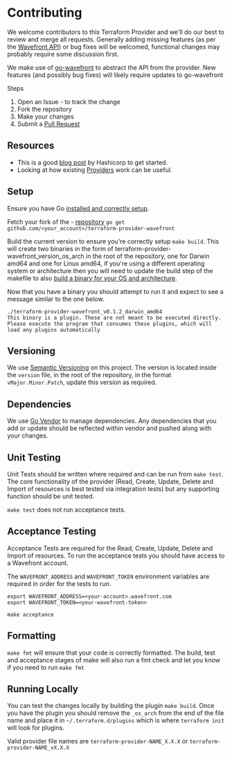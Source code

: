 # Contributing

We welcome contributors to this Terraform Provider and we'll do our best to review and merge all requests. Generally adding missing features (as per the [Wavefront API](https://spaceape.wavefront.com/api-docs/ui/)) or bug fixes will be welcomed, functional changes may probably require some discussion first.

We make use of [go-wavefront](https://github.com/spaceapegames/go-wavefront) to abstract the API from the provider. New features (and possibly bug fixes) will likely require updates to go-wavefront

Steps

1. Open an Issue - to track the change
2. Fork the repository
3. Make your changes
4. Submit a [Pull Request](https://help.github.com/articles/creating-a-pull-request-from-a-fork/)

## Resources

* This is a good [blog post](https://www.terraform.io/guides/writing-custom-terraform-providers.html?) by Hashicorp to get started.
* Looking at how existing [Providers](https://github.com/terraform-providers) work can be useful.

## Setup

Ensure you have Go [installed and correctly setup](https://golang.org/doc/install).

Fetch your fork of the - [repository](github.com/spaceapegames/terraform-provider-wavefront)
`go get github.com/<your_account>/terraform-provider-wavefront`

Build the current version to ensure you're correctly setup `make build`. This will create two binaries in the form of terraform-provider-wavefront_version_os_arch in the root of the repository, one for Darwin amd64 and one for Linux amd64, if you're using a different operating system or architecture then you will need to update the build step of the makefile to also [build a binary for your OS and architecture](https://www.digitalocean.com/community/tutorials/how-to-build-go-executables-for-multiple-platforms-on-ubuntu-16-04).

Now that you have a binary you should attempt to run it and expect to see a message similar to the one below.

``` shell
./terraform-provider-wavefront_v0.1.2_darwin_amd64
This binary is a plugin. These are not meant to be executed directly.
Please execute the program that consumes these plugins, which will
load any plugins automatically
```

## Versioning

We use [Semantic Versioning](http://semver.org/) on this project. The version is located inside the `version` file, in the root of the repository, in the format `vMajor.Minor.Patch`, update this version as required.

## Dependencies

We use [Go Vendor](https://github.com/kardianos/govendor) to manage dependencies. Any dependencies that you add or update should be reflected within vendor and pushed along with your changes.

## Unit Testing

Unit Tests should be written where required and can be run from `make test`. The core functionality of the provider (Read, Create, Update, Delete and Import of resources is best tested via integration tests) but any supporting function should be unit tested.

`make test` does not run acceptance tests.

## Acceptance Testing

Acceptance Tests are required for the Read, Create, Update, Delete and Import of resources. To run the acceptance tests you should have access to a Wavefront account.

The `WAVEFRONT_ADDRESS` and `WAVEFRONT_TOKEN` environment variables are required in order for the tests to run.

```
export WAVEFRONT_ADDRESS=<your-account>.wavefront.com
export WAVEFRONT_TOKEN=<your-wavefront-token>

make acceptance
```

## Formatting

`make fmt` will ensure that your code is correctly formatted. The build, test and acceptance stages of make will also run a fmt check and let you know if you need to run `make fmt`

## Running Locally

You can test the changes locally by building the plugin `make build`. Once you have the plugin you should remove the `_os_arch` from the end of the file name and place it in `~/.terraform.d/plugins` which is where `terraform init` will look for plugins.

Valid provider file names are `terraform-provider-NAME_X.X.X` or `terraform-provider-NAME_vX.X.X`